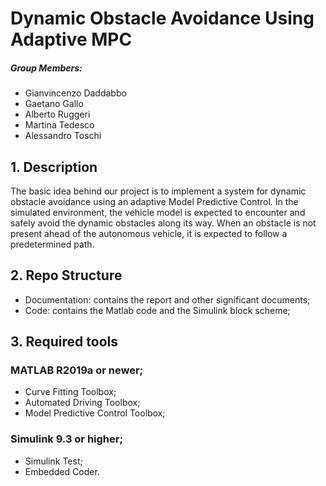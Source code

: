 # Dynamic Obstacle Avoidance Using Adaptive MPC

##### Group Members: 
* Gianvincenzo Daddabbo
* Gaetano Gallo
* Alberto Ruggeri
* Martina Tedesco
* Alessandro Toschi
## 1. Description

The basic idea behind our project is to implement a system for dynamic obstacle avoidance using an adaptive Model Predictive Control. 
In the simulated environment, the vehicle model is expected to encounter and safely avoid the dynamic obstacles along its way. 
When an obstacle is not present ahead of the autonomous vehicle, it is expected to follow a predetermined path.

## 2. Repo Structure

* Documentation: contains the report and other significant documents;
* Code: contains the Matlab code and the Simulink block scheme;

## 3. Required tools
### MATLAB R2019a or newer;
* Curve Fitting Toolbox;
* Automated Driving Toolbox;
* Model Predictive Control Toolbox;

### Simulink 9.3 or higher;
* Simulink Test;
* Embedded Coder.

